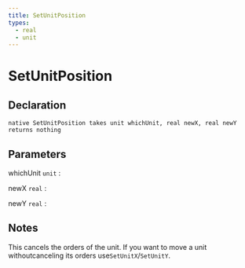 ```yaml
---
title: SetUnitPosition
types:
  - real
  - unit
---
```


# SetUnitPosition

## Declaration

```jass
native SetUnitPosition takes unit whichUnit, real newX, real newY returns nothing
```

## Parameters
whichUnit `unit`
: 

newX `real`
: 

newY `real`
: 

## Notes 
This cancels the orders of the unit. If you want to move a unit withoutcanceling its orders use`SetUnitX`/`SetUnitY`.
